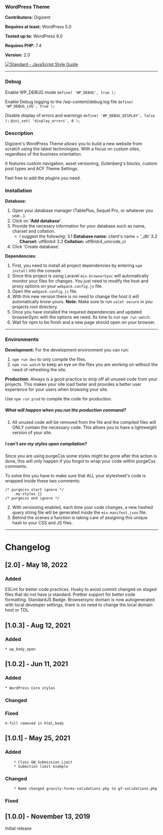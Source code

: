 ### WordPress Theme

**Contributors:** Digizent

**Requires at least:** WordPress 5.0

**Tested up to:** WordPress 6.0

**Requires PHP:** 7.4

**Version:** 2.0

[![Standard - JavaScript Style Guide](https://img.shields.io/badge/code%20style-standard-brightgreen.svg)](https://standardjs.com/)

---

### Debug

Enable WP_DEBUG mode
`define( 'WP_DEBUG', true );`

Enable Debug logging to the /wp-content/debug.log file
`define( 'WP_DEBUG_LOG', true );`

Disable display of errors and warnings
`define( 'WP_DEBUG_DISPLAY', false );`
`@ini_set( 'display_errors', 0 );`

### Description

Digizent's WordPress Theme allows you to build a new website from scratch using the latest technologies. With a focus on custom sites, regardless of the business orientation.

It features custom navigation, asset versioning, Gutenberg's blocks, custom post types and ACF Theme Settings.

Feel free to add the plugins you need.

### Installation

**Database:**

1. Open your database manager (TablePlus, Sequel Pro, or whatever you use...).
2. Click on **'Add database'**.
3. Provide the necesary information for your database such as name, charset and collation.
   - I suggest the following:
     3.1 **Database name:** client's name + '\_db'
     3.2 **Charset:** utf8mb4
     3.3 **Collation:** utf8mb4_unicode_ci
4. Click 'Create database'.

**Dependencies:**

1. First, you need to install all project dependencies by entering `npm install` into the console.
2. Since this project is using Laravel `mix.browserSync` will automatically monitor your files for changes. You just need to modify the host and proxy options on your `webpack.config.js` file.
3. Open the `webpack.config.js` file.
4. With this new version there is no need to change the host it will automatically know yours.
   **Note:** Make sure to run `valet secure` in you projects root directory.
5. Once you have installed the required dependencies and updated browserSync with the options we need. Its time to run `npm run watch`.
6. Wait for npm to be finish and a new page should open on your browser.

---

### Environments

**Development:**
For the development environment you can run:

1. `npm run dev` to only compile the files.
2. `npm run watch` to keep an eye on the files you are working on without the need of refreshing the site.

**Production:**
Always is a good practice to strip off all unused code from your projects. This makes your site load faster and provides a better user experience for your users when browsing your site.

Use `npm run prod` to compile the code for production.

##### What will happen when you run the production command?

1. All unused code will be removed from the file and the compiled files will ONLY contain the necessary code. This allows you to have a lightweight version of your site.

##### I can't see my styles upon compilation?

Since you are using purgeCss some styles might be gone after this action is done, this will only happen if you forgot to wrap your code within purgeCss comments.

To solve this you have to make sure that ALL your stylesheet's code is wrapped inside these two comments:

    /* purgecss start ignore */
        .my-styles {}
    /* purgecss end ignore */

2. With versioning enabled, each time your code changes, a new hashed query string file will be generated inside the `mix-manifest.json` file.
3. Behind the scenes a function is taking care of assigning this unique hash to your CSS and JS files.

---

# Changelog

## [2.0] - May 18, 2022

### Added

ESLint for better code practices.
Husky to avoid commit changed on staged files that do not have js standard.
Prettier support for better code formatting.
StandardJS Badge.
Browsersync domain is now autogenerated with local developer settings, there is no need to change the local domain host or TDL.

## [1.0.3] - Aug 12, 2021

### Added

    * wp_body_open

## [1.0.2] - Jun 11, 2021

### Added

    * WordPress Core styles

### Changed

### Fixed

    h-full removed in html,body

## [1.0.1] - May 25, 2021

### Added

        * Class GW_Submission_Limit
        * Submition limit example

### Changed

        * Name changed gravity-forms-validations.php to gf-validations.php

### Fixed

## [1.0.0] - November 13, 2019

Initial release
